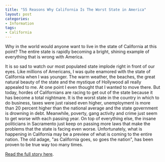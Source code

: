 ```yaml
---
title: "55 Reasons Why California Is The Worst State in America"
layout: post
categories:
- Information
tags:
- California
---
```


Why in the world would anyone want to live in the state of California at this point? The entire state is rapidly becoming a bright, shining example of everything that is wrong with America.

It is so sad to watch our most populated state implode right in front of our eyes. Like millions of Americans, I was quite enamored with the state of California when I was younger. The warm weather, the beaches, the great natural beauty of the state and the mystique of Hollywood all really appealed to me. At one point I even thought that I wanted to move there. But today, hordes of Californians are racing to get out of the state because it has become a total nightmare. It is the worst state in the country in which to do business, taxes were just raised even higher, unemployment is more than 20 percent higher than the national average and the state government is drowning in debt. Meanwhile, poverty, gang activity and crime just seem to get worse with each passing year. On top of everything else, the insane politicians in Sacramento just keep on passing more laws that make the problems that the state is facing even worse. Unfortunately, what is happening in California may be a preview of what is coming to the entire nation. The old adage, "as California goes, so goes the nation", has been proven to be true way too many times.

[Read the full story here](https://theeconomiccollapseblog.com/archives/55-reasons-why-california-is-the-worst-state-in-america "55 Reasons Why California Is The Worst State In America").